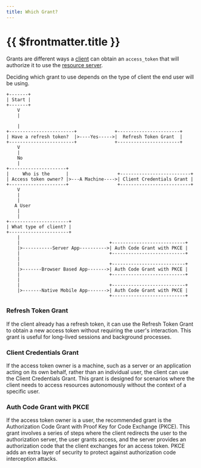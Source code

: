 ```yaml
---
title: Which Grant?
---
```


# {{ $frontmatter.title }}

Grants are different ways a [client](../glossary/index.md#client) can obtain an `access_token` that will authorize 
it to use the [resource server](../glossary/index.md#resource-server).

Deciding which grant to use depends on the type of client the end user will be using.

```
+-------+
| Start |
+-------+
    V
    |
    
    |
+------------------------+              +-----------------------+
| Have a refresh token?  |>----Yes----->|  Refresh Token Grant  |
+------------------------+              +-----------------------+
    V
    |
    No
    |
+---------------------+                
|     Who is the      |                  +--------------------------+
| Access token owner? |>---A Machine---->| Client Credentials Grant |
+---------------------+                  +--------------------------+
    V
    |
    |
   A User
    |
    |
+----------------------+                
| What type of client? |   
+----------------------+     
    |
    |                                 +---------------------------+
    |>-----------Server App---------->| Auth Code Grant with PKCE |
    |                                 +---------------------------+
    |
    |                                 +---------------------------+
    |>-------Browser Based App------->| Auth Code Grant with PKCE |
    |                                 +---------------------------+
    |
    |                                 +---------------------------+
    |>-------Native Mobile App------->| Auth Code Grant with PKCE |
                                      +---------------------------+

```

### Refresh Token Grant

If the client already has a refresh token, it can use the Refresh Token Grant to obtain a new access token without requiring the user's interaction. This grant is useful for long-lived sessions and background processes.

### Client Credentials Grant

If the access token owner is a machine, such as a server or an application acting on its own behalf, rather than an individual user, the client can use the Client Credentials Grant. This grant is designed for scenarios where the client needs to access resources autonomously without the context of a specific user.

### Auth Code Grant with PKCE

If the access token owner is a user, the recommended grant is the Authorization Code Grant with Proof Key for Code Exchange (PKCE). This grant involves a series of steps where the client redirects the user to the authorization server, the user grants access, and the server provides an authorization code that the client exchanges for an access token. PKCE adds an extra layer of security to protect against authorization code interception attacks.
